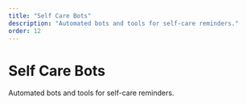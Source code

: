 ```yaml
---
title: "Self Care Bots"
description: "Automated bots and tools for self-care reminders."
order: 12
---
```


# Self Care Bots

Automated bots and tools for self-care reminders.